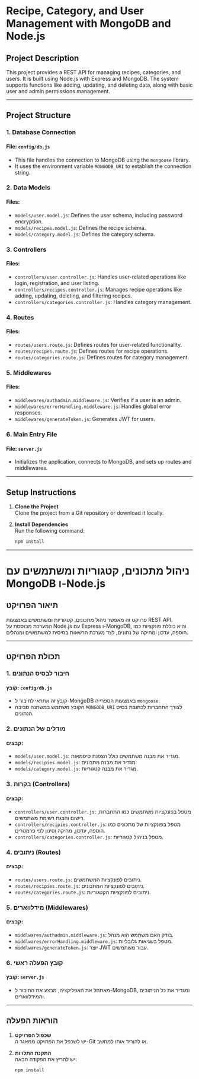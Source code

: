 # Recipe, Category, and User Management with MongoDB and Node.js

## Project Description
This project provides a REST API for managing recipes, categories, and users. It is built using Node.js with Express and MongoDB. The system supports functions like adding, updating, and deleting data, along with basic user and admin permissions management.

---

## Project Structure

### 1. **Database Connection**
#### File: `config/db.js`
- This file handles the connection to MongoDB using the `mongoose` library.
- It uses the environment variable `MONGODB_URI` to establish the connection string.

### 2. **Data Models**
#### Files:
- `models/user.model.js`: Defines the user schema, including password encryption.
- `models/recipes.model.js`: Defines the recipe schema.
- `models/category.model.js`: Defines the category schema.

### 3. **Controllers**
#### Files:
- `controllers/user.controller.js`: Handles user-related operations like login, registration, and user listing.
- `controllers/recipes.controller.js`: Manages recipe operations like adding, updating, deleting, and filtering recipes.
- `controllers/categories.controller.js`: Handles category management.

### 4. **Routes**
#### Files:
- `routes/users.route.js`: Defines routes for user-related functionality.
- `routes/recipes.route.js`: Defines routes for recipe operations.
- `routes/categories.route.js`: Defines routes for category management.

### 5. **Middlewares**
#### Files:
- `middlewares/authadmin.middleware.js`: Verifies if a user is an admin.
- `middlewares/errorHandling.middleware.js`: Handles global error responses.
- `middlewares/generateToken.js`: Generates JWT for users.

### 6. **Main Entry File**
#### File: `server.js`
- Initializes the application, connects to MongoDB, and sets up routes and middlewares.

---

## Setup Instructions

1. **Clone the Project**  
   Clone the project from a Git repository or download it locally.

2. **Install Dependencies**  
   Run the following command:
   ```bash
   npm install
------------------------------------------------------------------------------------------
# ניהול מתכונים, קטגוריות ומשתמשים עם MongoDB ו-Node.js

## תיאור הפרויקט
פרויקט זה מאפשר ניהול מתכונים, קטגוריות ומשתמשים באמצעות REST API. המערכת מבוססת על Node.js עם Express ו-MongoDB, והיא כוללת פונקציות כמו הוספה, עדכון ומחיקה של נתונים, לצד מערכת הרשאות בסיסית למשתמשים ומנהלים.

---

## תכולת הפרויקט

### 1. **חיבור לבסיס הנתונים**
#### קובץ: `config/db.js`
- קובץ זה אחראי לחיבור ל-MongoDB באמצעות הספרייה `mongoose`.
- הקובץ משתמש במשתנה סביבה `MONGODB_URI` לצורך התחברות לכתובת בסיס הנתונים.

### 2. **מודלים של הנתונים**
#### קבצים:
- `models/user.model.js`: מגדיר את מבנה משתמשים כולל הצפנת סיסמאות.
- `models/recipies.model.js`: מגדיר את מבנה מתכונים.
- `models/category.model.js`: מגדיר את מבנה קטגוריות.

### 3. **בקרות (Controllers)**
#### קבצים:
- `controllers/user.controller.js`: מטפל בפונקציות משתמשים כמו התחברות, רישום והצגת רשימת משתמשים.
- `controllers/recipies.controller.js`: מטפל בפונקציות של מתכונים כמו הוספה, עדכון, מחיקה וסינון לפי פרמטרים.
- `controllers/categories.controller.js`: מטפל בניהול קטגוריות.

### 4. **ניתובים (Routes)**
#### קבצים:
- `routes/users.route.js`: ניתובים לפונקציות המשתמשים.
- `routes/recipies.route.js`: ניתובים לפונקציות המתכונים.
- `routes/categories.route.js`: ניתובים לפונקציות הקטגוריות.

### 5. **מידלווארים (Middlewares)**
#### קבצים:
- `middlwares/authadmin.middleware.js`: בודק האם משתמש הוא מנהל.
- `middlwares/errorHandling.middleware.js`: מטפל בשגיאות גלובליות.
- `middlwares/generateToken.js`: יוצר JWT עבור משתמשים.

### 6. **קובץ הפעלה ראשי**
#### קובץ: `server.js`
- מאתחל את האפליקציה, מבצע את החיבור ל-MongoDB, ומגדיר את כל הניתובים והמידלווארים.

---

## הוראות הפעלה

1. **שכפול הפרויקט**  
   יש לשכפל את הפרויקט ממאגר ה-Git או להוריד אותו למחשב.

2. **התקנת התלויות**  
   יש להריץ את הפקודה הבאה:
   ```bash
   npm install



